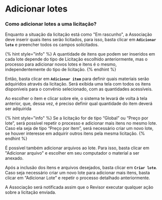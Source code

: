 # Adicionar lotes

### Como adicionar lotes a uma licitação?

Enquanto a situação da licitação está como "Em rascunho", a Associação deve inserir quais itens serão licitados, para isso, basta clicar em **`Adicionar lote`** e preencher todos os campos solicitados.

{% hint style="info" %}
A quantidade de itens que podem ser inseridos em cada lote depende do tipo de Licitação escolhido anteriormente, mas o processo para adicionar novos lotes e itens é o mesmo, independentemente do tipo de licitação.
{% endhint %}

Então, basta clicar em **`Adicionar item`** para definir quais materiais serão adquiridos através da licitação. Será exibida uma tela com todos os itens disponíveis para o convênio selecionado, com as quantidades acessíveis.

Ao escolher o item e clicar sobre ele, o sistema te levará de volta à tela anterior, que, dessa vez, é preciso definir qual quantidade do item deverá ser adquirida

{% hint style="info" %}
Se a licitação for de tipo “Global” ou “Preço por lote”, será possível repetir o processo e adicionar mais itens no mesmo lote. Caso ela seja de tipo “Preço por item”, será necessário criar um novo lote, se houver interesse em adquirir outros itens pela mesma licitação.
{% endhint %}

É possível também adicionar arquivos ao lote. Para isso, basta clicar em "Adicionar arquivo" e escolher em seu computador o material a ser anexado.

Após a inclusão dos itens e arquivos desejados, basta clicar em **`Criar lote`**. Caso seja necessário criar um novo lote para adicionar mais itens, basta clicar em “Adicionar Lote” e repetir o processo detalhado anteriormente.

A Associação será notificada assim que o Revisor executar qualquer ação sobre a licitação enviada.
